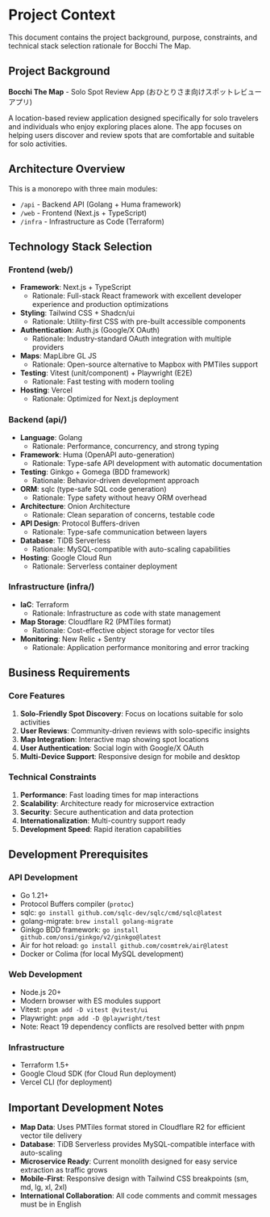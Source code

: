 # Project Context

This document contains the project background, purpose, constraints, and technical stack selection rationale for Bocchi The Map.

## Project Background

**Bocchi The Map** - Solo Spot Review App (おひとりさま向けスポットレビューアプリ)

A location-based review application designed specifically for solo travelers and individuals who enjoy exploring places alone. The app focuses on helping users discover and review spots that are comfortable and suitable for solo activities.

## Architecture Overview

This is a monorepo with three main modules:

- `/api` - Backend API (Golang + Huma framework)
- `/web` - Frontend (Next.js + TypeScript)
- `/infra` - Infrastructure as Code (Terraform)

## Technology Stack Selection

### Frontend (web/)

- **Framework**: Next.js + TypeScript
  - Rationale: Full-stack React framework with excellent developer experience and production optimizations
- **Styling**: Tailwind CSS + Shadcn/ui
  - Rationale: Utility-first CSS with pre-built accessible components
- **Authentication**: Auth.js (Google/X OAuth)
  - Rationale: Industry-standard OAuth integration with multiple providers
- **Maps**: MapLibre GL JS
  - Rationale: Open-source alternative to Mapbox with PMTiles support
- **Testing**: Vitest (unit/component) + Playwright (E2E)
  - Rationale: Fast testing with modern tooling
- **Hosting**: Vercel
  - Rationale: Optimized for Next.js deployment

### Backend (api/)

- **Language**: Golang
  - Rationale: Performance, concurrency, and strong typing
- **Framework**: Huma (OpenAPI auto-generation)
  - Rationale: Type-safe API development with automatic documentation
- **Testing**: Ginkgo + Gomega (BDD framework)
  - Rationale: Behavior-driven development approach
- **ORM**: sqlc (type-safe SQL code generation)
  - Rationale: Type safety without heavy ORM overhead
- **Architecture**: Onion Architecture
  - Rationale: Clean separation of concerns, testable code
- **API Design**: Protocol Buffers-driven
  - Rationale: Type-safe communication between layers
- **Database**: TiDB Serverless
  - Rationale: MySQL-compatible with auto-scaling capabilities
- **Hosting**: Google Cloud Run
  - Rationale: Serverless container deployment

### Infrastructure (infra/)

- **IaC**: Terraform
  - Rationale: Infrastructure as code with state management
- **Map Storage**: Cloudflare R2 (PMTiles format)
  - Rationale: Cost-effective object storage for vector tiles
- **Monitoring**: New Relic + Sentry
  - Rationale: Application performance monitoring and error tracking

## Business Requirements

### Core Features

1. **Solo-Friendly Spot Discovery**: Focus on locations suitable for solo activities
2. **User Reviews**: Community-driven reviews with solo-specific insights
3. **Map Integration**: Interactive map showing spot locations
4. **User Authentication**: Social login with Google/X OAuth
5. **Multi-Device Support**: Responsive design for mobile and desktop

### Technical Constraints

1. **Performance**: Fast loading times for map interactions
2. **Scalability**: Architecture ready for microservice extraction
3. **Security**: Secure authentication and data protection
4. **Internationalization**: Multi-country support ready
5. **Development Speed**: Rapid iteration capabilities

## Development Prerequisites

### API Development

- Go 1.21+
- Protocol Buffers compiler (`protoc`)
- sqlc: `go install github.com/sqlc-dev/sqlc/cmd/sqlc@latest`
- golang-migrate: `brew install golang-migrate`
- Ginkgo BDD framework: `go install github.com/onsi/ginkgo/v2/ginkgo@latest`
- Air for hot reload: `go install github.com/cosmtrek/air@latest`
- Docker or Colima (for local MySQL development)

### Web Development

- Node.js 20+
- Modern browser with ES modules support
- Vitest: `pnpm add -D vitest @vitest/ui`
- Playwright: `pnpm add -D @playwright/test`
- Note: React 19 dependency conflicts are resolved better with pnpm

### Infrastructure

- Terraform 1.5+
- Google Cloud SDK (for Cloud Run deployment)
- Vercel CLI (for deployment)

## Important Development Notes

- **Map Data**: Uses PMTiles format stored in Cloudflare R2 for efficient vector tile delivery
- **Database**: TiDB Serverless provides MySQL-compatible interface with auto-scaling
- **Microservice Ready**: Current monolith designed for easy service extraction as traffic grows
- **Mobile-First**: Responsive design with Tailwind CSS breakpoints (sm, md, lg, xl, 2xl)
- **International Collaboration**: All code comments and commit messages must be in English
